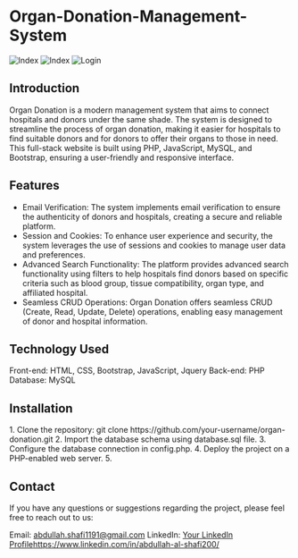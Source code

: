 # Organ-Donation-Management-System

<img src= "https://github.com/Al-Shafi-Github/Organ-Donation-Management-System/assets/68460013/0862ba26-c16f-462f-824a-1d8564592bf6" alt= "Index">
<img src= "https://github.com/Al-Shafi-Github/Organ-Donation-Management-System/assets/68460013/67f33c41-06b6-4a6b-8351-3bd5d8f4e92c" alt= "Index">

<img src= "https://github.com/Al-Shafi-Github/Organ-Donation-Management-System/assets/68460013/acb53bbd-1ad5-41b1-ae7c-9f2c2baebc60" alt= "Login">



<h2>Introduction</h2>
Organ Donation is a modern management system that aims to connect hospitals and donors under the same shade. The system is designed to streamline the process of organ donation, making it easier for hospitals to find suitable donors and for donors to offer their organs to those in need. This full-stack website is built using PHP, JavaScript, MySQL, and Bootstrap, ensuring a user-friendly and responsive interface.


<h2>Features</h2>
<ul>
  <li>Email Verification: The system implements email verification to ensure the authenticity of donors and hospitals, creating a secure and reliable platform.</li>
  <li>Session and Cookies: To enhance user experience and security, the system leverages the use of sessions and cookies to manage user data and preferences.</li>
  <li>Advanced Search Functionality: The platform provides advanced search functionality using filters to help hospitals find donors based on specific criteria such as 
     blood group, tissue compatibility, organ type, and affiliated hospital.</li>
  
  <li>Seamless CRUD Operations: Organ Donation offers seamless CRUD (Create, Read, Update, Delete) operations, enabling easy management of donor and hospital information. 
  </li>
  </ul>
<h2>Technology Used</h2>
  Front-end: HTML, CSS, Bootstrap, JavaScript, Jquery
  Back-end: PHP
  Database: MySQL

<h2>Installation</h2>
1. Clone the repository: git clone https://github.com/your-username/organ-donation.git
2. Import the database schema using database.sql file.
3. Configure the database connection in config.php.
4. Deploy the project on a PHP-enabled web server.
5. 


<h2>Contact</h2>
If you have any questions or suggestions regarding the project, please feel free to reach out to us:

Email: abdullah.shafi1191@gmail.com
LinkedIn: [Your LinkedIn Profile](https://www.linkedin.com/in/abdullah-al-shafi200/)https://www.linkedin.com/in/abdullah-al-shafi200/



